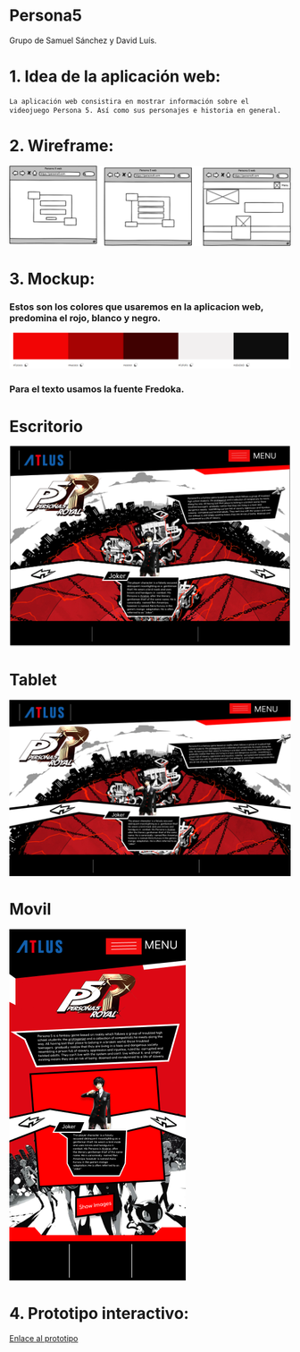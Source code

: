 # Persona5
Grupo de Samuel Sánchez y David Luís.
# 1. Idea de la aplicación web:

    La aplicación web consistira en mostrar información sobre el videojuego Persona 5. Así como sus personajes e historia en general.

# 2. Wireframe:

![alt text](imagenes/balsamiq.jpg)


# 3. Mockup:

### Estos son los colores que usaremos en la aplicacion web, predomina el rojo, blanco y negro.

![alt text](imagenes/paleta_colores.png)

###  Para el texto usamos la fuente Fredoka.

# Escritorio
![alt text](imagenes/main.png)
# Tablet
![alt text](imagenes/main_tablet.png)
# Movil
![alt text](imagenes/main_android.png)



# 4. Prototipo interactivo:
[Enlace al prototipo](https://www.figma.com/proto/fpc97Pz9C7nvwaDKFPqYUC/Untitled?node-id=3-29&node-type=frame&t=rK6gZhV5xuDjxx2F-1&scaling=min-zoom&content-scaling=fixed&page-id=0%3A1&starting-point-node-id=3%3A29)
